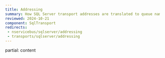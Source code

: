 ```yaml
---
title: Addressing
summary: How SQL Server transport addresses are translated to queue names
reviewed: 2024-10-21
component: SqlTransport
redirects:
 - nservicebus/sqlserver/addressing
 - transports/sqlserver/addressing
---
```


partial: content
